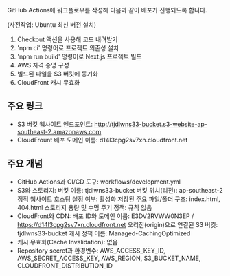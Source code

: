 GitHub Actions에 워크플로우를 작성해 다음과 같이 배포가 진행되도록 합니다.

(사전작업: Ubuntu 최신 버전 설치)

1. Checkout 액션을 사용해 코드 내려받기
2. 'npm ci' 명령어로 프로젝트 의존성 설치
3. 'npm run build' 명령어로 Next.js 프로젝트 빌드
4. AWS 자격 증명 구성
5. 빌드된 파일을 S3 버킷에 동기화
6. CloudFront 캐시 무효화

## 주요 링크

- S3 버킷 웹사이트 엔드포인트: http://tjdlwns33-bucket.s3-website-ap-southeast-2.amazonaws.com
- CloudFrount 배포 도메인 이름: d14l3cpg2sv7xn.cloudfront.net

## 주요 개념

- GitHub Actions과 CI/CD 도구: workflows/development.yml
- S3와 스토리지:
  버킷 이름: tjdlwns33-bucket
  버킷 위치(리전): ap-southeast-2
  정적 웹사이트 호스팅 설정 여부: 활성화
  저장된 주요 파일/폴더 구조: index.html, 404.html
  스토리지 용량 및 수명 주기 정책: 규칙 없음
- CloudFront와 CDN:
  배포 ID와 도메인 이름: E3DV2RVWW0N3EP / https://d14l3cpg2sv7xn.cloudfront.net
  오리진(origin)으로 연결된 S3 버킷: tjdlwns33-bucket
  캐시 정책 이름: Managed-CachingOptimized
- 캐시 무효화(Cache Invalidation): 없음
- Repository secret과 환경변수: AWS_ACCESS_KEY_ID, AWS_SECRET_ACCESS_KEY, AWS_REGION, S3_BUCKET_NAME, CLOUDFRONT_DISTRIBUTION_ID

